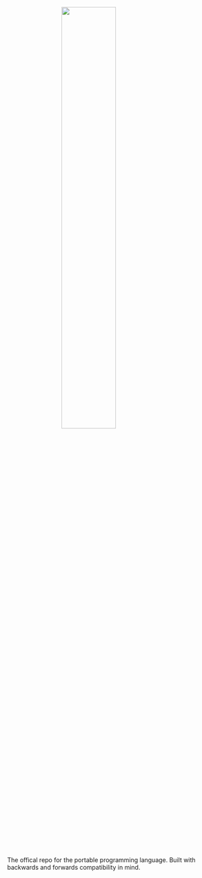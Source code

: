 <img style="display: block;
  margin-left: auto;
  margin-right: auto;
  width: 50%;" src="https://user-images.githubusercontent.com/38915815/147722642-9a2d8ae4-be76-41fa-97e8-77c807eb8559.png" />

The offical repo for the portable programming language. Built with backwards and forwards compatibility in mind.
